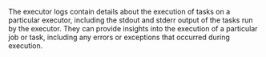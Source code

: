 The executor logs contain details about the execution of tasks on a particular executor, including the stdout and stderr output of the tasks run by the executor. They can provide insights into the execution of a particular job or task, including any errors or exceptions that occurred during execution.